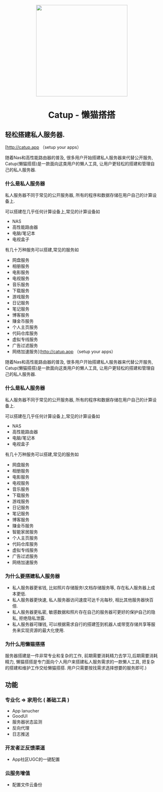 <p align="center">
  <img width="300px" src="https://catup.app/catup.svg">
</p>

<h1 align="center">Catup - 懒猫搭搭</h1>

## 轻松搭建私人服务器.

[http://catup.app （setup your apps）

随着Nas和高性能路由器的普及, 很多用户开始搭建私人服务器来代替公开服务,  Catup(懒猫搭搭)是一款面向这类用户的懒人工具, 让用户更轻松的搭建和管理自己的私人服务器.

### 什么是私人服务器
私人服务器不同于常见的公开服务器, 所有的程序和数据存储在用户自己的计算设备上. 

可以搭建在几乎任何计算设备上,常见的计算设备如
- NAS
- 高性能路由器
- 电脑/笔记本
- 电视盒子

有几十万种服务可以搭建,常见的服务如
- 网盘服务
- 相册服务
- 电影服务
- 电视服务
- 音乐服务
- 下载服务
- 游戏服务
- 日记服务
- 笔记服务
- 博客服务
- 赚金币服务
- 个人主页服务
- 代码仓库服务
- 虚拟专线服务
- 广告过滤服务
- 网络加速服务](http://catup.app （setup your apps）

随着Nas和高性能路由器的普及, 很多用户开始搭建私人服务器来代替公开服务,  Catup(懒猫搭搭)是一款面向这类用户的懒人工具, 让用户更轻松的搭建和管理自己的私人服务器.

### 什么是私人服务器
私人服务器不同于常见的公开服务器, 所有的程序和数据存储在用户自己的计算设备上. 

可以搭建在几乎任何计算设备上,常见的计算设备如
- NAS
- 高性能路由器
- 电脑/笔记本
- 电视盒子

有几十万种服务可以搭建,常见的服务如
- 网盘服务
- 相册服务
- 电影服务
- 电视服务
- 音乐服务
- 下载服务
- 游戏服务
- 日记服务
- 笔记服务
- 博客服务
- 赚金币服务
- 智能家居服务
- 个人主页服务
- 代码仓库服务
- 虚拟专线服务
- 广告过滤服务
- 网络加速服务

### 为什么要搭建私人服务器
- 私人服务器更省钱, 比如照片存储服务\文档存储服务等, 存在私人服务器上成本更低.
- 私人服务器更快速, 私人服务器访问速度可达千兆每秒, 相比其他服务器快百倍.
- 私人服务器更私密, 敏感数据和照片存在自己的服务器可更好的保护自己的隐私, 拒绝隐私泄露.
- 私人服务器可赚钱, 可以根据需求自行的搭建签到机器人或带宽存储共享等服务来实现资源的最大化使用.

### 为什么用懒猫搭搭
服务器搭建是一件非常专业和复杂的工作, 前期需要消耗精力去学习,后期需要消耗精力, 懒猫搭搭是专门面向个人用户来搭建私人服务需求的一款懒人工具, 把复杂的搭建和维护工作交给懒猫搭搭. 用户只需要按找需求选择想要的服务即可.)

## 功能
### 专业化 => 家用化 ( 基础工具 )
- App lanucher
- GoodUI
- 服务器状态监测
- 反向代理
- 日志推送
### 开发者正反馈渠道
- App社区UGC的一键配置
### 云服务增值
- 配置文件云备份
